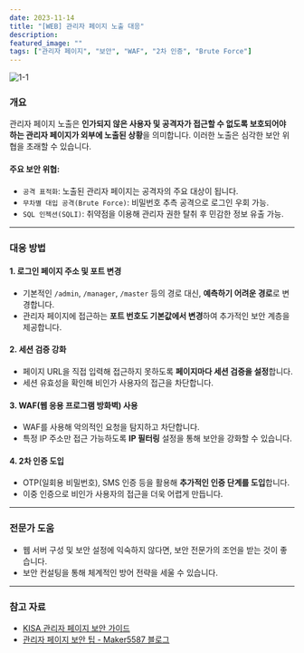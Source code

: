 ```yaml
---
date: 2023-11-14
title: "[WEB] 관리자 페이지 노출 대응"
description: 
featured_image: ""
tags: ["관리자 페이지", "보안", "WAF", "2차 인증", "Brute Force"]
---
```


![1-1](https://github.com/user-attachments/assets/a65758a3-f6fd-48e2-9331-14aa9a6720c1)

### 개요

관리자 페이지 노출은 **인가되지 않은 사용자 및 공격자가 접근할 수 없도록 보호되어야 하는 관리자 페이지가 외부에 노출된 상황**을 의미합니다. 이러한 노출은 심각한 보안 위협을 초래할 수 있습니다.

#### 주요 보안 위협:
- `공격 표적화`: 노출된 관리자 페이지는 공격자의 주요 대상이 됩니다.
- `무차별 대입 공격(Brute Force)`: 비밀번호 추측 공격으로 로그인 우회 가능.
- `SQL 인젝션(SQLI)`: 취약점을 이용해 관리자 권한 탈취 후 민감한 정보 유출 가능.

---

### 대응 방법

#### 1. **로그인 페이지 주소 및 포트 변경**
- 기본적인 `/admin`, `/manager`, `/master` 등의 경로 대신, **예측하기 어려운 경로**로 변경합니다.
- 관리자 페이지에 접근하는 **포트 번호도 기본값에서 변경**하여 추가적인 보안 계층을 제공합니다.

#### 2. **세션 검증 강화**
- 페이지 URL을 직접 입력해 접근하지 못하도록 **페이지마다 세션 검증을 설정**합니다.
- 세션 유효성을 확인해 비인가 사용자의 접근을 차단합니다.

#### 3. **WAF(웹 응용 프로그램 방화벽) 사용**
- WAF를 사용해 악의적인 요청을 탐지하고 차단합니다.
- 특정 IP 주소만 접근 가능하도록 **IP 필터링** 설정을 통해 보안을 강화할 수 있습니다.

#### 4. **2차 인증 도입**
- OTP(일회용 비밀번호), SMS 인증 등을 활용해 **추가적인 인증 단계를 도입**합니다.
- 이중 인증으로 비인가 사용자의 접근을 더욱 어렵게 만듭니다.

---

### 전문가 도움
- 웹 서버 구성 및 보안 설정에 익숙하지 않다면, 보안 전문가의 조언을 받는 것이 좋습니다.
- 보안 컨설팅을 통해 체계적인 방어 전략을 세울 수 있습니다.

---

### 참고 자료
- [KISA 관리자 페이지 보안 가이드](https://www.kisa.or.kr/2060204/form?postSeq=12&lang_type=KO&page=1)
- [관리자 페이지 보안 팁 - Maker5587 블로그](https://maker5587.tistory.com/30)
